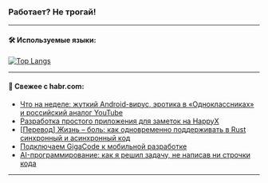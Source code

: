 ### Работает? Не трогай!

---
<!--
#### 🛠️ Technical stack:

![Java](https://img.shields.io/badge/Java-informational?logo=Oracle&style=flat&logoColor=white&color=FF4500)
![Kotlin](https://img.shields.io/badge/Kotlin-informational?logo=Kotlin&style=flat&logoColor=white&color=774D97)
![TS](https://img.shields.io/badge/TypeScript-informational?logo=typeScript&style=flat&logoColor=black&color=017acc)
![Python](https://img.shields.io/badge/Python-informational?logo=Python&style=flat&logoColor=black&color=ffdd54) <br>
![Spring](https://img.shields.io/badge/Spring-informational?logo=Spring&style=flat&logoColor=white&color=6DB33F) 
![SpringBoot](https://img.shields.io/badge/SpringBoot-informational?logo=SpringBoot&style=flat&logoColor=white&color=6DB33F)
![Nest](https://img.shields.io/badge/NestJS-informational?logo=NestJS&style=flat&logoColor=white&color=E0234E) 
![NodeJS](https://img.shields.io/badge/NodeJS-informational?logo=node.js&style=flat&logoColor=white&color=70A760)<br>
![PostgreSQL](https://img.shields.io/badge/PostgreSQL-informational?logo=PostgreSQL&style=flat&logoColor=white&color=DAA520)
![MongoDB](https://img.shields.io/badge/MongoDB-informational?logo=MongoDB&style=flat&logoColor=white&color=870000)
![Apache](https://img.shields.io/badge/Apache-informational?logo=apache&style=flat&logoColor=white&color=f74e28)

___ 
-->

#### 🛠️ Используемые языки:

[![Top Langs](https://github-readme-stats-u2qms2cxw-advtsettinggmailcoms-projects.vercel.app/api/top-langs/?username=zloylis&langs_count=10&hide_title=true&title_color=e6edf3&size_weight=0.5&count_weight=0.5&layout=compact&hide_progress=true&hide_border=true&theme=dracula)](https://github.com/zloylis)

<!---


####  :octocat:&nbsp;&nbsp; Статистика:

![GitHub stats](https://github-readme-stats-u2qms2cxw-advtsettinggmailcoms-projects.vercel.app/api?username=zloylis&show_icons=true&hide_border=true&theme=dracula&title_color=e6edf3&include_all_commits=true&count_private=true&hide_rank=false&hide_title=true&rank_icon=github)
-->
---

#### 💬 Свежее с habr.com:

<!-- BLOG-POST-LIST:START -->
- [Что на неделе: жуткий Android-вирус, эротика в «Одноклассниках» и российский аналог YouTube](https://habr.com/ru/companies/agima/articles/825432/?utm_source=habrahabr&utm_medium=rss&utm_campaign=825432)
- [Разработка простого приложения для заметок на HappyX](https://habr.com/ru/articles/825486/?utm_source=habrahabr&utm_medium=rss&utm_campaign=825486)
- [[Перевод] Жизнь – боль: как одновременно поддерживать в Rust синхронный и асинхронный код](https://habr.com/ru/articles/825480/?utm_source=habrahabr&utm_medium=rss&utm_campaign=825480)
- [Подключаем GigaCode к мобильной разработке](https://habr.com/ru/articles/825470/?utm_source=habrahabr&utm_medium=rss&utm_campaign=825470)
- [AI-программирование: как я решил задачу, не написав ни строчки кода](https://habr.com/ru/articles/825478/?utm_source=habrahabr&utm_medium=rss&utm_campaign=825478)
<!-- BLOG-POST-LIST:END -->

---
